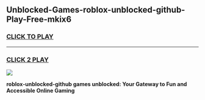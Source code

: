 
## Unblocked-Games-roblox-unblocked-github-Play-Free-mkix6
<h3>
<a href="https://premium76.site?title=roblox-unblocked-github&ref=23A">CLICK TO PLAY</a></h3>
<hr>

<h3>
<a href="https://premium76.site?title=roblox-unblocked-github&ref=23A">CLICK 2 PLAY</a>
  
</h3>

<a href="https://premium76.site?title=roblox-unblocked-github&ref=23A"><img src="https://clearcache.store/games.png"></a>


**roblox-unblocked-github games unblocked: Your Gateway to Fun and Accessible Online Gaming**
